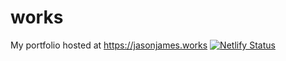 # works
My portfolio hosted at https://jasonjames.works
[![Netlify Status](https://api.netlify.com/api/v1/badges/543e3dda-da04-4872-8df8-fe9438b0767e/deploy-status)](https://app.netlify.com/sites/jasonjamesworks/deploys)
